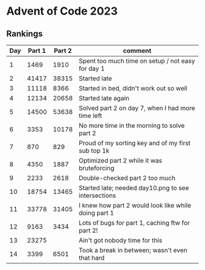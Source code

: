 # Advent of Code 2023

## Rankings
| Day | Part 1 | Part 2 | comment                                               |
| --- | ------ | ------ | ----------------------------------------------------- |
| 1   | 1469   | 1910   | Spent too much time on setup / not easy for day 1     |
| 2   | 41417  | 38315  | Started late                                          |
| 3   | 11118  | 8366   | Started in bed, didn't work out so well               |
| 4   | 12134  | 20658  | Started late again                                    |
| 5   | 14500  | 53638  | Solved part 2 on day 7, when I had more time left     |
| 6   | 3353   | 10178  | No more time in the morning to solve part 2           |
| 7   | 870    | 829    | Proud of my sorting key and of my first sub top 1k    |
| 8   | 4350   | 1887   | Optimized part 2 while it was bruteforcing            |
| 9   | 2233   | 2618   | Double-checked part 2 too much                        |
| 10  | 18754  | 13465  | Started late; needed day10.png to see intersections   |
| 11  | 33778  | 31405  | I knew how part 2 would look like while doing part 1  |
| 12  | 9163   | 3434   | Lots of bugs for part 1, caching ftw for part 2!      |
| 13  | 23275  |        | Ain't got nobody time for this                        |
| 14  | 3399   | 6501   | Took a break in between; wasn't even that hard        |